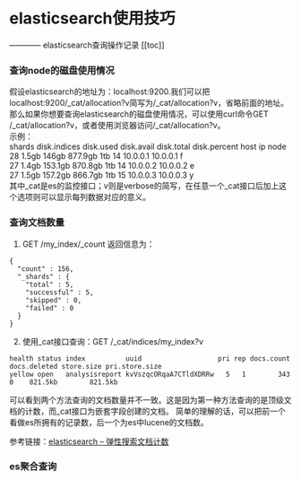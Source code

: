 # elasticsearch使用技巧  
———— elasticsearch查询操作记录
[[toc]]
### 查询node的磁盘使用情况
假设elasticsearch的地址为：localhost:9200.我们可以把localhost:9200/_cat/allocation?v简写为/_cat/allocation?v，省略前面的地址。  
那么如果你想要查询elasticsearch的磁盘使用情况，可以使用curl命令GET /_cat/allocation?v，或者使用浏览器访问/_cat/allocation?v。  
示例：  
shards      disk.indices disk.used    disk.avail disk.total   disk.percent host          ip            node  
    28        1.5gb       146gb       877.9gb        1tb           14       10.0.0.1  10.0.0.1   f  
    27        1.4gb       153.1gb     870.8gb        1tb           14       10.0.0.2  10.0.0.2   e  
    27        1.5gb       157.2gb     866.7gb        1tb           15       10.0.0.3 10.0.0.3  y  
其中_cat是es的监控接口；v则是verbose的简写，在任意一个_cat接口后加上这个选项则可以显示每列数据对应的意义。

### 查询文档数量
1. GET /my_index/_count
   返回信息为：  
```
{
  "count" : 156,
  "_shards" : {
    "total" : 5,
    "successful" : 5,
    "skipped" : 0,
    "failed" : 0
  }
}
```  
2. 使用_cat接口查询：GET /_cat/indices/my_index?v
```
health status index          uuid                   pri rep docs.count docs.deleted store.size pri.store.size
yellow open   analysisreport kvVszqcORqaA7CTldXDRRw   5   1        343            0    821.5kb        821.5kb
```

可以看到两个方法查询的文档数量并不一致。这是因为第一种方法查询的是顶级文档的计数，而_cat接口为嵌套字段创建的文档。
简单的理解的话，可以把前一个看做es所拥有的记录数，后一个为es中lucene的文档数。

参考链接：[elasticsearch – 弹性搜索文档计数](https://codeday.me/bug/20190211/635036.html)

### es聚合查询



